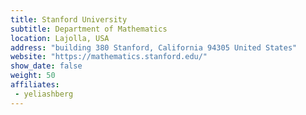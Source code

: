 ```yaml
---
title: Stanford University
subtitle: Department of Mathematics
location: Lajolla, USA
address: "building 380 Stanford, California 94305 United States"
website: "https://mathematics.stanford.edu/"
show_date: false
weight: 50
affiliates:
 - yeliashberg
---
```


